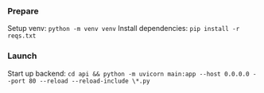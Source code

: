 ### Prepare

Setup venv: `python -m venv venv`
Install dependencies: `pip install -r reqs.txt`


### Launch

Start up backend: `cd api && python -m uvicorn main:app --host 0.0.0.0 --port 80 --reload --reload-include \*.py`
